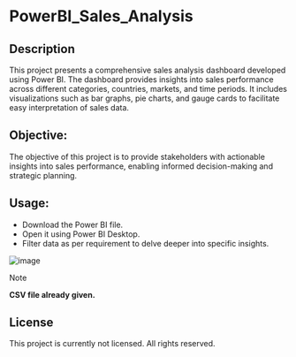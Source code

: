 # PowerBI_Sales_Analysis

## Description
This project presents a comprehensive sales analysis dashboard developed using Power BI. The dashboard provides insights into sales performance across different categories, countries, markets, and time periods. It includes visualizations such as bar graphs, pie charts, and gauge cards to facilitate easy interpretation of sales data.

## Objective:
The objective of this project is to provide stakeholders with actionable insights into sales performance, enabling informed decision-making and strategic planning.

## Usage:
- Download the Power BI file.
- Open it using Power BI Desktop.
- Filter data as per requirement to delve deeper into specific insights.


![image](https://github.com/mauryapriya050/PowerBI_Sales_Analysis/assets/135995774/858c7264-e64d-465d-acb6-3139f2837048)

> [!NOTE]
> **CSV file already given.**

## License
This project is currently not licensed. All rights reserved.

